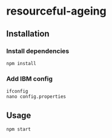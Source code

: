 # resourceful-ageing

## Installation

### Install dependencies

```shell
npm install
```

### Add IBM config

```shell
ifconfig
nano config.properties
```

## Usage

```shell
npm start
```
